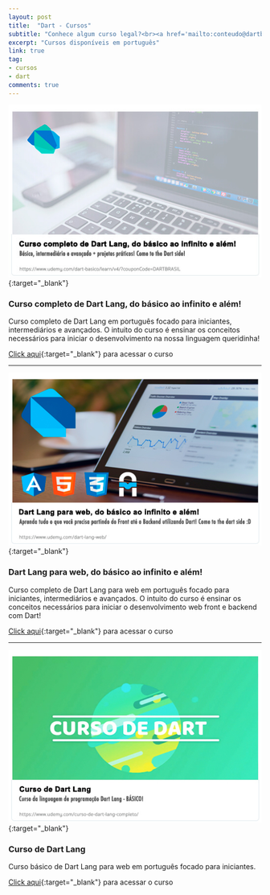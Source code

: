 ```yaml
---
layout: post
title:  "Dart - Cursos"
subtitle: "Conhece algum curso legal?<br><a href='mailto:conteudo@dartbrasil.com.br' style='font-weight: normal;'>Manda para a gente!</a>"
excerpt: "Cursos disponíveis em português"
link: true
tag:
- cursos
- dart
comments: true
---
```



[![Curso completo de Dart Lang, do básico ao infinito e além!](/assets/img/cursos/curso-dart.jpg)](https://www.udemy.com/dart-basico/){:target="_blank"}


### Curso completo de Dart Lang, do básico ao infinito e além!
Curso completo de Dart Lang em português focado para iniciantes, intermediários e avançados. O intuito do curso é ensinar os conceitos necessários para iniciar o desenvolvimento na nossa linguagem queridinha! 

[Click aqui](https://www.udemy.com/dart-basico/){:target="_blank"}  para acessar o curso


---

[![Dart Lang para web, do básico ao infinito e além!](/assets/img/cursos/curso-dart-web.jpg)](https://www.udemy.com/dart-lang-web){:target="_blank"}

### Dart Lang para web, do básico ao infinito e além!
Curso completo de Dart Lang para web em português focado para iniciantes, intermediários e avançados. O intuito do curso é ensinar os conceitos necessários para iniciar o desenvolvimento web front e backend com Dart! 

[Click aqui](https://www.udemy.com/dart-lang-web){:target="_blank"} para acessar o curso


---

[![Curso de Dart Lang](/assets/img/cursos/curso-dart-basico.jpg)](https://www.udemy.com/curso-de-dart-lang-completo/){:target="_blank"}

### Curso de Dart Lang
Curso básico de Dart Lang para web em português focado para iniciantes.

[Click aqui](https://www.udemy.com/curso-de-dart-lang-completo/){:target="_blank"} para acessar o curso



